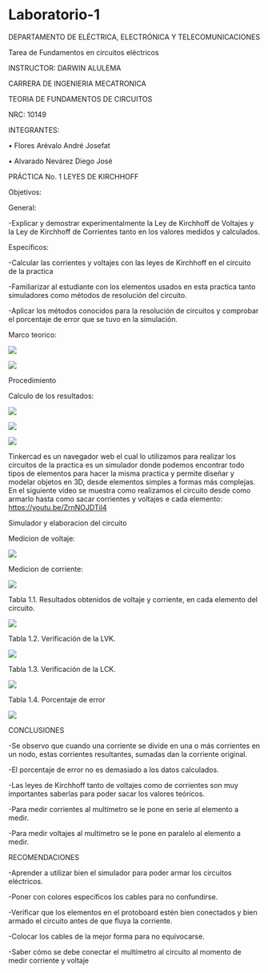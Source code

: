 # Laboratorio-1
DEPARTAMENTO DE ELÉCTRICA, ELECTRÓNICA Y TELECOMUNICACIONES

Tarea de Fundamentos en circuitos eléctricos

INSTRUCTOR: DARWIN ALULEMA

CARRERA DE INGENIERIA MECATRONICA

TEORIA DE FUNDAMENTOS DE CIRCUITOS

NRC: 10149

INTEGRANTES:

• Flores Arévalo André Josefat

• Alvarado Nevárez Diego José

PRÁCTICA No. 1 LEYES DE KIRCHHOFF

Objetivos:

General:

-Explicar y demostrar experimentalmente la Ley de Kirchhoff de Voltajes y la Ley de Kirchhoff de Corrientes tanto en los valores medidos y calculados.

Especificos:

-Calcular las corrientes y voltajes con las leyes de Kirchhoff en el circuito de la practica

-Familiarizar al estudiante con los elementos usados en esta practica tanto simuladores como métodos de resolución del circuito.

-Aplicar los métodos conocidos para la resolución de circuitos y comprobar el porcentaje de error que se tuvo en la simulación.

Marco teorico:

![](https://github.com/diego333jose/Laboratorio-2/blob/main/Imagenes/WhatsApp%20Image%202021-11-11%20at%2018.08.50%20(1).jpeg)

![](https://github.com/diego333jose/Laboratorio-2/blob/main/Imagenes/WhatsApp%20Image%202021-11-11%20at%2018.08.50.jpeg)

Procedimiento

Calculo de los resultados:

![](https://github.com/diego333jose/Laboratorio-2/blob/main/Imagenes/resolucion%20lab%201%20(%20Flores%20Arevalo)%20(2)_page-0001.jpg)

![](https://github.com/diego333jose/Laboratorio-2/blob/main/Imagenes/resolucion%20lab%201%20(%20Flores%20Arevalo)%20(2)_page-0002.jpg)

![](https://github.com/diego333jose/Laboratorio-2/blob/main/Imagenes/resolucion%20lab%201%20(%20Flores%20Arevalo)%20(2)_page-0003.jpg)

Tinkercad es un navegador web el cual lo utilizamos para realizar los circuitos de la practica es un simulador donde podemos encontrar todo tipos de elementos para hacer la misma practica y permite diseñar y modelar objetos en 3D, desde elementos simples a formas más complejas. En el siguiente video se muestra como realizamos el circuito desde como armarlo hasta como sacar corrientes y voltajes e cada elemento: https://youtu.be/ZrnNOJDTil4

Simulador y elaboracion del circuito

Medicion de voltaje:

![](https://github.com/diego333jose/Laboratorio-2/blob/main/Imagenes/LA%20BUENA.png)

Medicion de corriente:

![](https://github.com/diego333jose/Laboratorio-2/blob/main/Imagenes/LA%20BUENA%20PARTE%202.png)

Tabla 1.1. Resultados obtenidos de voltaje y corriente, en cada elemento del circuito.

![](https://github.com/diego333jose/Laboratorio-2/blob/main/Imagenes/WhatsApp%20Image%202021-11-11%20at%2020.22.23.jpeg)

Tabla 1.2. Verificación de la LVK.

![](https://github.com/diego333jose/Laboratorio-2/blob/main/Imagenes/WhatsApp%20Image%202021-11-11%20at%2020.23.02.jpeg)

Tabla 1.3. Verificación de la LCK.

![](https://github.com/diego333jose/Laboratorio-2/blob/main/Imagenes/WhatsApp%20Image%202021-11-11%20at%2020.23.13.jpeg)

Tabla 1.4. Porcentaje de error

![](https://github.com/diego333jose/Laboratorio-2/blob/main/Imagenes/WhatsApp%20Image%202021-11-11%20at%2020.34.01.jpeg)

CONCLUSIONES

-Se observo que cuando una corriente se divide en una o más corrientes en un nodo, estas corrientes resultantes, sumadas dan la corriente original.

-El porcentaje de error no es demasiado a los datos calculados.

-Las leyes de Kirchhoff tanto de voltajes como de corrientes son muy importantes saberlas para poder sacar los valores teóricos.

-Para medir corrientes al multímetro se le pone en serie al elemento a medir.

-Para medir voltajes al multímetro se le pone en paralelo al elemento a medir.

RECOMENDACIONES

-Aprender a utilizar bien el simulador para poder armar los circuitos eléctricos.

-Poner con colores específicos los cables para no confundirse.

-Verificar que los elementos en el protoboard estén bien conectados y bien armado el circuito antes de que fluya la corriente.

-Colocar los cables de la mejor forma para no equivocarse.

-Saber cómo se debe conectar el multímetro al circuito al momento de medir corriente y voltaje

